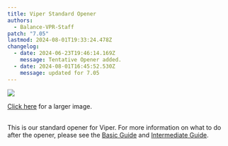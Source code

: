 ```yaml
---
title: Viper Standard Opener
authors:
  - Balance-VPR-Staff
patch: "7.05"
lastmod: 2024-08-01T19:33:24.478Z
changelog:
  - date: 2024-06-23T19:46:14.169Z
    message: Tentative Opener added.
  - date: 2024-08-01T16:45:52.530Z
    message: updated for 7.05
---
```

![](/img/jobs/vpr/vpr7-05standardop.png)

[Click here](https://www.thebalanceffxiv.com/img/jobs/vpr/vpr7-05standardop.png) for a larger image. 

\
This is our standard opener for Viper. For more information on what to do after the opener, please see the [Basic Guide](https://www.thebalanceffxiv.com/jobs/melee/viper/basic-guide/) and [Intermediate Guide](https://www.thebalanceffxiv.com/jobs/melee/viper/intermediate-guide/). [](https://www.thebalanceffxiv.com/img/jobs/vpr/tentativeprereleaseopener.png)
